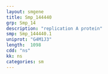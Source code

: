 ```yaml
---
layout: smgene
title: Smp_144440
grp: Smp_14
description: "replication A protein"
smp: Smp_144440.1
uniprot: "G4M1J3"
length:  1098
cdd: "ns"
kk: ns
categories: sm
---
```

